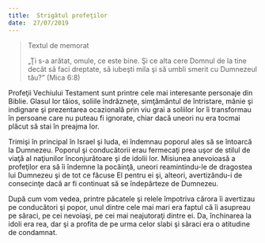 ```yaml
---
title:  Strigătul profeţilor
date:  27/07/2019
---
```


> <p>Textul de memorat</p>
> „Ţi s-a arătat, omule, ce este bine. Şi ce alta cere Domnul de la tine decât să faci dreptate, să iubeşti mila şi să umbli smerit cu Dumnezeul tău?” (Mica 6:8)

Profeţii Vechiului Testament sunt printre cele mai interesante personaje din Biblie. Glasul lor tăios, soliile îndrăzneţe, simţământul de întristare, mânie şi indignare şi prezentarea ocazională prin viu grai a soliilor lor îi transformau în persoane care nu puteau fi ignorate, chiar dacă uneori nu era tocmai plăcut să stai în preajma lor.

Trimişi în principal în Israel şi Iuda, ei îndemnau poporul ales să se întoarcă la Dumnezeu. Poporul şi conducătorii erau fermecaţi prea uşor de stilul de viaţă al naţiunilor înconjurătoare şi de idolii lor. Misiunea anevoioasă a profeţilor era să îi îndemne la pocăinţă, uneori reamintindu-le de dragostea lui Dumnezeu şi de tot ce făcuse El pentru ei şi, alteori, avertizându-i de consecinţe dacă ar fi continuat să se îndepărteze de Dumnezeu.

După cum vom vedea, printre păcatele şi relele împotriva cărora îi avertizau pe conducători şi popor, unul dintre cele mai mari era faptul că îi asupreau pe săraci, pe cei nevoiaşi, pe cei mai neajutoraţi dintre ei. Da, închinarea la idoli era rea, dar şi a profita de pe urma celor slabi şi săraci era o atitudine de condamnat.